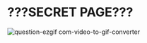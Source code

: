 # ???SECRET PAGE???

![question-ezgif com-video-to-gif-converter](https://github.com/user-attachments/assets/7b1b0207-95f5-4c80-befb-4b44a8c8bcc6)
